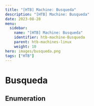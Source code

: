 ```yaml
---
title: "[HTB] Machine: Busqueda"
description: "[HTB] Machine: Busqueda"
date: 2023-08-28
menu:
  sidebar:
    name: "[HTB] Machine: Busqueda"
    identifier: htb-machine-Busqueda
    parent: htb-machines-linux
    weight: 10
hero: images/busqueda.png
tags: ["HTB"]
---
```


# Busqueda
## Enumeration